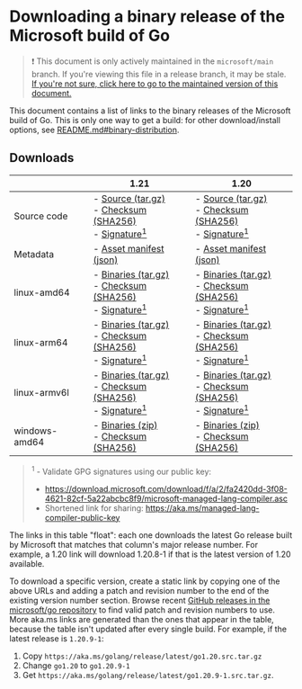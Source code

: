 # Downloading a binary release of the Microsoft build of Go

> ❗ This document is only actively maintained in the `microsoft/main` branch. If you're viewing this file in a release branch, it may be stale. [If you're not sure, click here to go to the maintained version of this document.](https://github.com/microsoft/go/blob/microsoft/main/eng/doc/Downloads.md)

This document contains a list of links to the binary releases of the Microsoft build of Go. This is only one way to get a build: for other download/install options, see [README.md#binary-distribution](/README.md#binary-distribution).

## Downloads

<!-- The following section is generated by 'eng/run.ps1 updatelinktable'. Do not edit by hand. -->
<!-- BEGIN TABLES -->

|   | 1.21 | 1.20 |
| --- | --- | --- |
| Source code | - [Source (tar.gz)](https://aka.ms/golang/release/latest/go1.21.src.tar.gz)<br/>- [Checksum (SHA256)](https://aka.ms/golang/release/latest/go1.21.src.tar.gz.sha256)<br/>- [Signature<sup>1</sup>](https://aka.ms/golang/release/latest/go1.21.src.tar.gz.sig)<br/> | - [Source (tar.gz)](https://aka.ms/golang/release/latest/go1.20.src.tar.gz)<br/>- [Checksum (SHA256)](https://aka.ms/golang/release/latest/go1.20.src.tar.gz.sha256)<br/>- [Signature<sup>1</sup>](https://aka.ms/golang/release/latest/go1.20.src.tar.gz.sig)<br/> |
 Metadata | - [Asset manifest (json)](https://aka.ms/golang/release/latest/go1.21.assets.json)<br/> | - [Asset manifest (json)](https://aka.ms/golang/release/latest/go1.20.assets.json)<br/> |
 linux-amd64 | - [Binaries (tar.gz)](https://aka.ms/golang/release/latest/go1.21.linux-amd64.tar.gz)<br/>- [Checksum (SHA256)](https://aka.ms/golang/release/latest/go1.21.linux-amd64.tar.gz.sha256)<br/>- [Signature<sup>1</sup>](https://aka.ms/golang/release/latest/go1.21.linux-amd64.tar.gz.sig)<br/> | - [Binaries (tar.gz)](https://aka.ms/golang/release/latest/go1.20.linux-amd64.tar.gz)<br/>- [Checksum (SHA256)](https://aka.ms/golang/release/latest/go1.20.linux-amd64.tar.gz.sha256)<br/>- [Signature<sup>1</sup>](https://aka.ms/golang/release/latest/go1.20.linux-amd64.tar.gz.sig)<br/> |
 linux-arm64 | - [Binaries (tar.gz)](https://aka.ms/golang/release/latest/go1.21.linux-arm64.tar.gz)<br/>- [Checksum (SHA256)](https://aka.ms/golang/release/latest/go1.21.linux-arm64.tar.gz.sha256)<br/>- [Signature<sup>1</sup>](https://aka.ms/golang/release/latest/go1.21.linux-arm64.tar.gz.sig)<br/> | - [Binaries (tar.gz)](https://aka.ms/golang/release/latest/go1.20.linux-arm64.tar.gz)<br/>- [Checksum (SHA256)](https://aka.ms/golang/release/latest/go1.20.linux-arm64.tar.gz.sha256)<br/>- [Signature<sup>1</sup>](https://aka.ms/golang/release/latest/go1.20.linux-arm64.tar.gz.sig)<br/> |
 linux-armv6l | - [Binaries (tar.gz)](https://aka.ms/golang/release/latest/go1.21.linux-armv6l.tar.gz)<br/>- [Checksum (SHA256)](https://aka.ms/golang/release/latest/go1.21.linux-armv6l.tar.gz.sha256)<br/>- [Signature<sup>1</sup>](https://aka.ms/golang/release/latest/go1.21.linux-armv6l.tar.gz.sig)<br/> | - [Binaries (tar.gz)](https://aka.ms/golang/release/latest/go1.20.linux-armv6l.tar.gz)<br/>- [Checksum (SHA256)](https://aka.ms/golang/release/latest/go1.20.linux-armv6l.tar.gz.sha256)<br/>- [Signature<sup>1</sup>](https://aka.ms/golang/release/latest/go1.20.linux-armv6l.tar.gz.sig)<br/> |
 windows-amd64 | - [Binaries (zip)](https://aka.ms/golang/release/latest/go1.21.windows-amd64.zip)<br/>- [Checksum (SHA256)](https://aka.ms/golang/release/latest/go1.21.windows-amd64.zip.sha256)<br/> | - [Binaries (zip)](https://aka.ms/golang/release/latest/go1.20.windows-amd64.zip)<br/>- [Checksum (SHA256)](https://aka.ms/golang/release/latest/go1.20.windows-amd64.zip.sha256)<br/> |


<!-- END TABLES -->

> <sup>1</sup> - Validate GPG signatures using our public key:
> * https://download.microsoft.com/download/f/a/2/fa2420dd-3f08-4621-82cf-5a22abcbc8f9/microsoft-managed-lang-compiler.asc
> * Shortened link for sharing: https://aka.ms/managed-lang-compiler-public-key

The links in this table "float": each one downloads the latest Go release built by Microsoft that matches that column's major release number. For example, a 1.20 link will download 1.20.8-1 if that is the latest version of 1.20 available.

To download a specific version, create a static link by copying one of the above URLs and adding a patch and revision number to the end of the existing version number section. Browse recent [GitHub releases in the microsoft/go repository](https://github.com/microsoft/go/releases) to find valid patch and revision numbers to use. More aka.ms links are generated than the ones that appear in the table, because the table isn't updated after every single build. For example, if the latest release is `1.20.9-1`:

1. Copy `https://aka.ms/golang/release/latest/go1.20.src.tar.gz`
2. Change `go1.20` to `go1.20.9-1`
3. Get `https://aka.ms/golang/release/latest/go1.20.9-1.src.tar.gz`.
